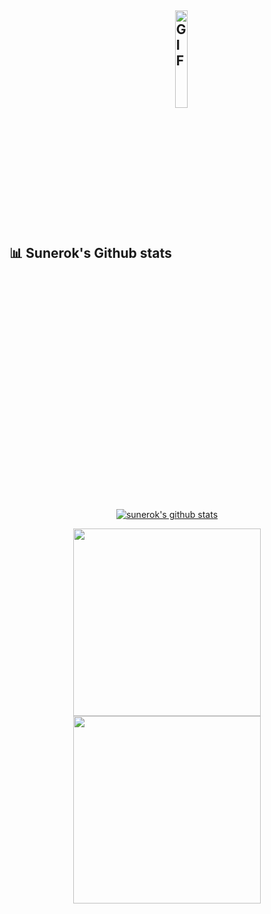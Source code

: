 ## 📊 Sunerok's Github stats                                         <img height="20%" width="20%" alt="GIF" align="center" src="https://i.pinimg.com/originals/09/58/a2/0958a212d8e4b354b2668472808d5548.gif">

<p align="center">
  <a href="https://github.com/vn7n24fzkq/github-profile-summary-cards"><img align="center" src="http://github-profile-summary-cards.vercel.app/api/cards/profile-details?username=justinvforvendetta&theme=github_dark" alt="sunerok's github stats" /></a>
</p>
<p align="center"><a href="https://github.com/justinvforvendetta" target="_blank">
  <img height=300 align="center" src="https://github-readme-stats.vercel.app/api?username=justinvforvendetta&show_icons=true&theme=radical&show=reviews,prs_merged,prs_merged_percentage" />
</a>
<a href="https://github.com/justinvforvendetta" target="_blank">
  <img height=300 align="center" src="https://github-readme-stats.vercel.app/api/top-langs/?username=justinvforvendetta&size_weight=0.5&count_weight=0.5&langs_count=8&theme=radical&show_icons=true" />
</a>
</p>
